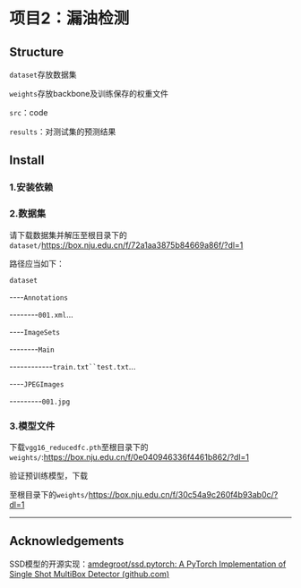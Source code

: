 # 项目2：漏油检测

## Structure

`dataset`存放数据集

`weights`存放backbone及训练保存的权重文件

`src`：code

`results`：对测试集的预测结果

## Install

### 1.安装依赖

### 2.数据集

请下载数据集并解压至根目录下的`dataset/`https://box.nju.edu.cn/f/72a1aa3875b84669a86f/?dl=1

路径应当如下：

`dataset`

----`Annotations`

--------`001.xml`...

----`ImageSets`

--------`Main`

------------`train.txt``test.txt`...

----`JPEGImages`

---------`001.jpg`

### 3.模型文件

下载`vgg16_reducedfc.pth`至根目录下的`weights/`:https://box.nju.edu.cn/f/0e040946336f4461b862/?dl=1

验证预训练模型，下载

至根目录下的`weights/`https://box.nju.edu.cn/f/30c54a9c260f4b93ab0c/?dl=1

--------

## Acknowledgements

SSD模型的开源实现：[amdegroot/ssd.pytorch: A PyTorch Implementation of Single Shot MultiBox Detector (github.com)](https://github.com/amdegroot/ssd.pytorch)

